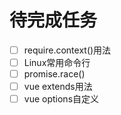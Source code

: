 # 待完成任务

- [ ] require.context()用法
- [ ] Linux常用命令行
- [ ] promise.race()
- [ ] vue extends用法
- [ ] vue options自定义
